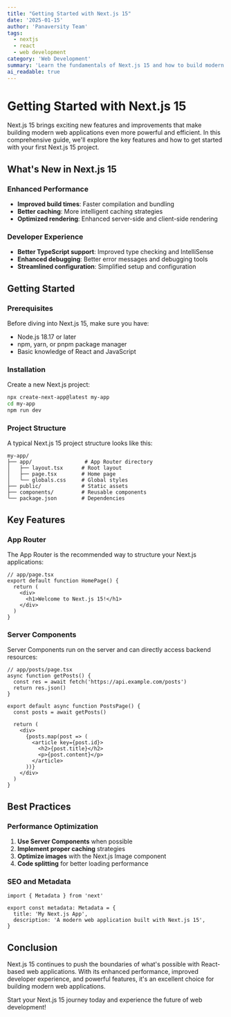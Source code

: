 ```yaml
---
title: "Getting Started with Next.js 15"
date: '2025-01-15'
author: 'Panaversity Team'
tags:
  - nextjs
  - react
  - web development
category: 'Web Development'
summary: 'Learn the fundamentals of Next.js 15 and how to build modern web applications with the latest features and best practices.'
ai_readable: true
---
```


# Getting Started with Next.js 15

Next.js 15 brings exciting new features and improvements that make building modern web applications even more powerful and efficient. In this comprehensive guide, we'll explore the key features and how to get started with your first Next.js 15 project.

## What's New in Next.js 15

### Enhanced Performance
- **Improved build times**: Faster compilation and bundling
- **Better caching**: More intelligent caching strategies
- **Optimized rendering**: Enhanced server-side and client-side rendering

### Developer Experience
- **Better TypeScript support**: Improved type checking and IntelliSense
- **Enhanced debugging**: Better error messages and debugging tools
- **Streamlined configuration**: Simplified setup and configuration

## Getting Started

### Prerequisites
Before diving into Next.js 15, make sure you have:
- Node.js 18.17 or later
- npm, yarn, or pnpm package manager
- Basic knowledge of React and JavaScript

### Installation

Create a new Next.js project:

```bash
npx create-next-app@latest my-app
cd my-app
npm run dev
```

### Project Structure

A typical Next.js 15 project structure looks like this:

```
my-app/
├── app/                 # App Router directory
│   ├── layout.tsx      # Root layout
│   ├── page.tsx        # Home page
│   └── globals.css     # Global styles
├── public/             # Static assets
├── components/         # Reusable components
└── package.json        # Dependencies
```

## Key Features

### App Router
The App Router is the recommended way to structure your Next.js applications:

```tsx
// app/page.tsx
export default function HomePage() {
  return (
    <div>
      <h1>Welcome to Next.js 15!</h1>
    </div>
  )
}
```

### Server Components
Server Components run on the server and can directly access backend resources:

```tsx
// app/posts/page.tsx
async function getPosts() {
  const res = await fetch('https://api.example.com/posts')
  return res.json()
}

export default async function PostsPage() {
  const posts = await getPosts()
  
  return (
    <div>
      {posts.map(post => (
        <article key={post.id}>
          <h2>{post.title}</h2>
          <p>{post.content}</p>
        </article>
      ))}
    </div>
  )
}
```

## Best Practices

### Performance Optimization
1. **Use Server Components** when possible
2. **Implement proper caching** strategies
3. **Optimize images** with the Next.js Image component
4. **Code splitting** for better loading performance

### SEO and Metadata
```tsx
import { Metadata } from 'next'

export const metadata: Metadata = {
  title: 'My Next.js App',
  description: 'A modern web application built with Next.js 15',
}
```

## Conclusion

Next.js 15 continues to push the boundaries of what's possible with React-based web applications. With its enhanced performance, improved developer experience, and powerful features, it's an excellent choice for building modern web applications.

Start your Next.js 15 journey today and experience the future of web development!


